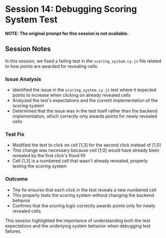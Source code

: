 # Session 14: Debugging Scoring System Test

**NOTE: The original prompt for this session is not available.**

## Session Notes

In this session, we fixed a failing test in the `scoring_system.cy.js` file related to how points are awarded for revealing cells.

### Issue Analysis

- Identified the issue in the `scoring_system.cy.js` test where it expected points to increase when clicking on already revealed cells
- Analyzed the test's expectations and the current implementation of the scoring system
- Determined that the issue was in the test itself rather than the backend implementation, which correctly only awards points for newly revealed cells

### Test Fix

- Modified the test to click on cell [1,3] for the second click instead of [1,0]
- This change was necessary because cell [1,0] would have already been revealed by the first click's flood fill
- Cell [1,3] is a numbered cell that wasn't already revealed, properly testing the scoring system

### Outcome

- The fix ensures that each click in the test reveals a new numbered cell
- This properly tests the scoring system without changing the backend behavior
- Confirms that the scoring logic correctly awards points only for newly revealed cells

This session highlighted the importance of understanding both the test expectations and the underlying system behavior when debugging test failures.